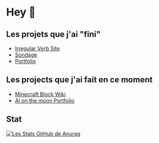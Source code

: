 # Hey 👋

Les projets que j'ai "fini"
-
- [Irregular Verb Site](https://github.com/Instelce/Irregular_Verb_Site)
- [Sondage](https://github.com/Instelce/Sondage)
- [Portfolio](https://github.com/Instelce/Portfolio)

Les projects que j'ai fait en ce moment 
-
- [Minecraft Block Wiki](https://github.com/Instelce/MinecraftBlockWiki)
- [Al on the moon Portfolio](https://github.com/Instelce/Al_On_The_Moon_Portfolio)

Stat
-

[![Les Stats GitHub de Anurag](https://github-readme-stats.vercel.app/api?username=anuraghazra)](https://github.com/anuraghazra/github-readme-stats)


